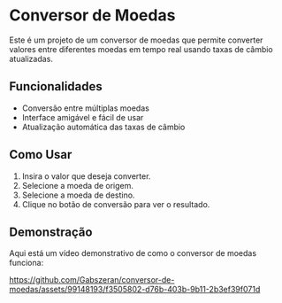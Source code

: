 # Conversor de Moedas

Este é um projeto de um conversor de moedas que permite converter valores entre diferentes moedas em tempo real usando taxas de câmbio atualizadas.

## Funcionalidades

- Conversão entre múltiplas moedas
- Interface amigável e fácil de usar
- Atualização automática das taxas de câmbio

## Como Usar

1. Insira o valor que deseja converter.
2. Selecione a moeda de origem.
3. Selecione a moeda de destino.
4. Clique no botão de conversão para ver o resultado.

## Demonstração

Aqui está um vídeo demonstrativo de como o conversor de moedas funciona:

https://github.com/Gabszeran/conversor-de-moedas/assets/99148193/f3505802-d76b-403b-9b11-2b3ef39f071d



